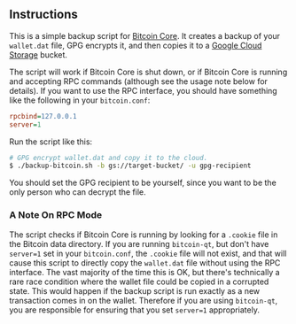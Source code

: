## Instructions

This is a simple backup script
for [Bitcoin Core](https://bitcoin.org/en/download). It creates a backup of your
`wallet.dat` file, GPG encrypts it, and then copies it to
a [Google Cloud Storage](https://cloud.google.com/storage/) bucket.

The script will work if Bitcoin Core is shut down, or if Bitcoin Core is running
and accepting RPC commands (although see the usage note below for details). If
you want to use the RPC interface, you should have something like the following
in your `bitcoin.conf`:

```ini
rpcbind=127.0.0.1
server=1
```

Run the script like this:

```bash
# GPG encrypt wallet.dat and copy it to the cloud.
$ ./backup-bitcoin.sh -b gs://target-bucket/ -u gpg-recipient
```

You should set the GPG recipient to be yourself, since you want to be the only
person who can decrypt the file.

### A Note On RPC Mode

The script checks if Bitcoin Core is running by looking for a `.cookie` file in
the Bitcoin data directory. If you are running `bitcoin-qt`, but don't have
`server=1` set in your `bitcoin.conf`, the `.cookie` file will not exist, and
that will cause this script to directly copy the `wallet.dat` file without using
the RPC interface. The vast majority of the time this is OK, but there's
technically a rare race condition where the wallet file could be copied in a
corrupted state. This would happen if the backup script is run exactly as a new
transaction comes in on the wallet. Therefore if you are using `bitcoin-qt`, you
are responsible for ensuring that you set `server=1` appropriately.
